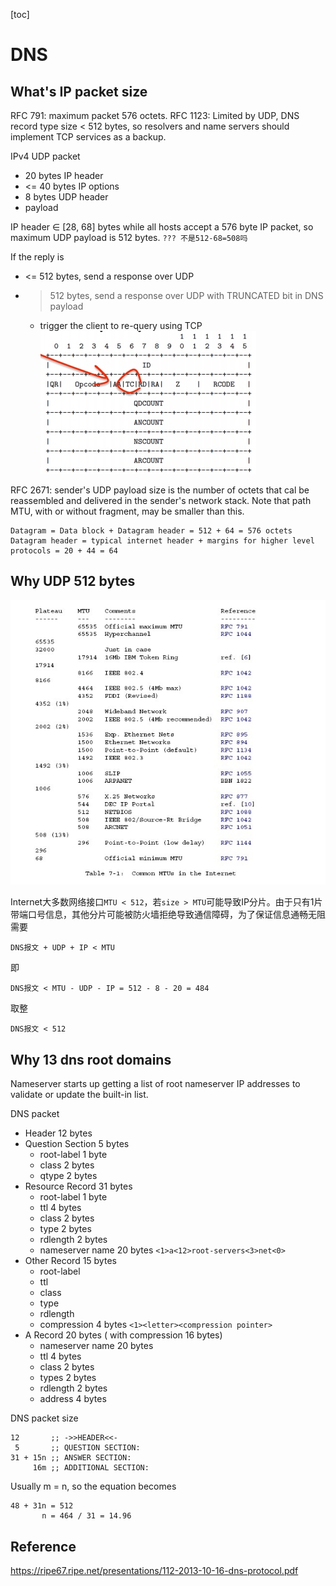 [toc]

# DNS

## What's IP packet size

RFC 791: maximum packet 576 octets.
RFC 1123: Limited by UDP, DNS record type size < 512 bytes, so resolvers and name servers should implement TCP services as a backup.

IPv4 UDP packet

* 20 bytes IP header
* <= 40 bytes IP options
* 8 bytes UDP header
* payload

IP header ∈ [28, 68] bytes while all hosts accept a 576 byte IP packet, so maximum UDP payload is 512 bytes. `??? 不是512-68=508吗`

If the reply is 

* <= 512 bytes, send a response over UDP
* > 512 bytes, send a response over UDP with TRUNCATED bit in DNS payload
	* trigger the client to re-query using TCP
		![](media/15478101276811.jpg)

RFC 2671: sender's UDP payload size is the number of octets that cal be reassembled and delivered in the sender's network stack. Note that path MTU, with or without fragment, may be smaller than this.

```
Datagram = Data block + Datagram header = 512 + 64 = 576 octets
Datagram header = typical internet header + margins for higher level protocols = 20 + 44 = 64
```

## Why UDP 512 bytes
![](media/15478039394165.jpg)

Internet大多数网络接口`MTU < 512`，若`size > MTU`可能导致IP分片。由于只有1片带端口号信息，其他分片可能被防火墙拒绝导致通信障碍，为了保证信息通畅无阻需要

```
DNS报文 + UDP + IP < MTU
```

即

```
DNS报文 < MTU - UDP - IP = 512 - 8 - 20 = 484
```

取整

```
DNS报文 < 512
```

## Why 13 dns root domains

Nameserver starts up getting a list of root nameserver IP addresses to validate or update the built-in list.

DNS packet

* Header 12 bytes
* Question Section 5 bytes
	* root-label 1 byte
	* class 2 bytes
	* qtype 2 bytes
* Resource Record 31 bytes
	* root-label 1 byte
	* ttl 4 bytes
	* class 2 bytes
	* type 2 bytes
	* rdlength 2 bytes
	* nameserver name 20 bytes `<1>a<12>root-servers<3>net<0>`
* Other Record 15 bytes
	* root-label
	* ttl
	* class
	* type
	* rdlength
	* compression 4 bytes `<1><letter><compression pointer>`
* A Record 20 bytes ( with compression 16 bytes)
	* nameserver name 20 bytes
	* ttl 4 bytes
	* class 2 bytes
	* types 2 bytes
	* rdlength 2 bytes
	* address 4 bytes

DNS packet size

```
12       ;; ->>HEADER<<-
 5       ;; QUESTION SECTION:
31 + 15n ;; ANSWER SECTION:
     16m ;; ADDITIONAL SECTION:
```

Usually m = n, so the equation becomes

```
48 + 31n = 512
       n = 464 / 31 = 14.96
```


## Reference

https://ripe67.ripe.net/presentations/112-2013-10-16-dns-protocol.pdf

